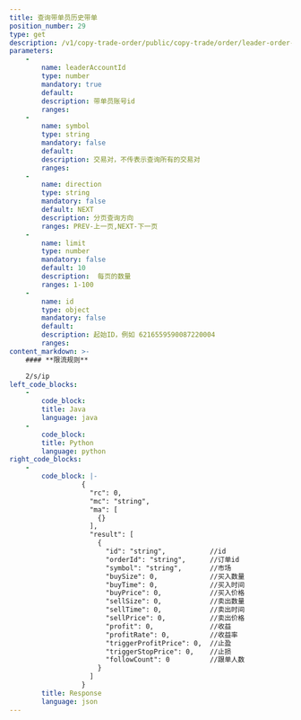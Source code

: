 ```yaml
---
title: 查询带单员历史带单
position_number: 29
type: get
description: /v1/copy-trade-order/public/copy-trade/order/leader-order-history
parameters:
    -
        name: leaderAccountId
        type: number
        mandatory: true
        default:
        description: 带单员账号id
        ranges:
    -
        name: symbol
        type: string
        mandatory: false
        default:
        description: 交易对，不传表示查询所有的交易对
        ranges:
    -
        name: direction
        type: string
        mandatory: false
        default: NEXT
        description: 分页查询方向
        ranges: PREV-上一页,NEXT-下一页
    -
        name: limit
        type: number
        mandatory: false
        default: 10
        description:  每页的数量
        ranges: 1-100
    -
        name: id
        type: object
        mandatory: false
        default:
        description: 起始ID，例如 6216559590087220004
        ranges:    
content_markdown: >-
    #### **限流规则**

    2/s/ip
left_code_blocks:
    -
        code_block:
        title: Java
        language: java
    -
        code_block:
        title: Python
        language: python
right_code_blocks:
    -
        code_block: |-
                  {
                    "rc": 0,
                    "mc": "string",
                    "ma": [
                      {}
                    ],
                    "result": [
                      {
                        "id": "string",           //id
                        "orderId": "string",      //订单id
                        "symbol": "string",       //市场
                        "buySize": 0,             //买入数量
                        "buyTime": 0,             //买入时间
                        "buyPrice": 0,            //买入价格
                        "sellSize": 0,            //卖出数量
                        "sellTime": 0,            //卖出时间
                        "sellPrice": 0,           //卖出价格
                        "profit": 0,              //收益
                        "profitRate": 0,          //收益率
                        "triggerProfitPrice": 0,  //止盈
                        "triggerStopPrice": 0,    //止损
                        "followCount": 0          //跟单人数
                      }
                    ]
                  }
        title: Response
        language: json
---
```

